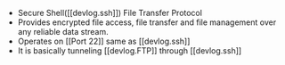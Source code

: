 
- Secure Shell([[devlog.ssh]]) File Transfer Protocol
- Provides encrypted file access, file transfer and file management over any reliable data stream.
- Operates on [[Port 22]] same as [[devlog.ssh]]
- It is basically tunneling [[devlog.FTP]] through [[devlog.ssh]]
